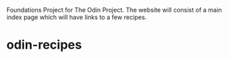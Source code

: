Foundations Project for The Odin Project.  The website will consist of a main index page which will have links to a few recipes.

# odin-recipes